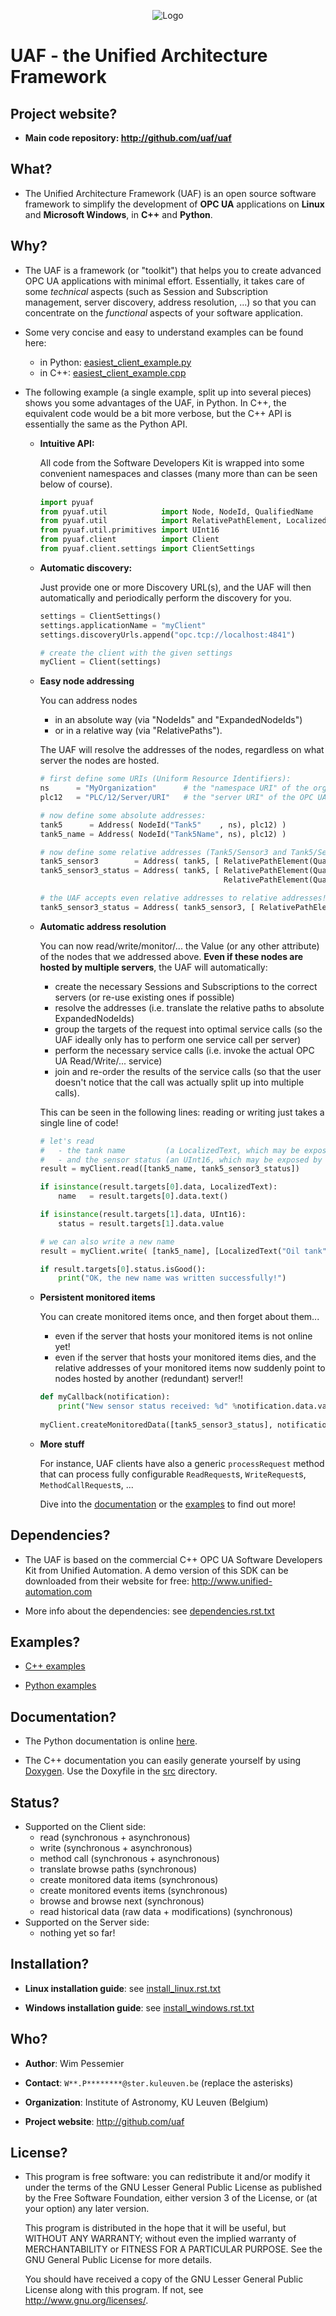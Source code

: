 <p align="center">
  <img src="http://github.com/uaf/uaf/raw/master/doc/img/logo/uaf_logo_200x67_opaque.png" alt="Logo"/>
</p>


UAF - the Unified Architecture Framework
========================================


Project website?
-------------------------------------------------------------------------------

 - **Main code repository: http://github.com/uaf/uaf**


What?
-------------------------------------------------------------------------------

 - The Unified Architecture Framework (UAF) is an open source software framework to simplify the 
   development of **OPC UA** applications on **Linux** and **Microsoft Windows**, in **C++** and **Python**.

Why?
-------------------------------------------------------------------------------

 - The UAF is a framework (or "toolkit") that helps you to create advanced OPC UA applications with 
   minimal effort. Essentially, it takes care of some *technical* aspects (such as Session and 
   Subscription management, server discovery, address resolution, ...) so that you can concentrate on 
   the *functional* aspects of your software application.
   
 - Some very concise and easy to understand examples can be found here:
 
    - in Python:   [easiest_client_example.py](http://github.com/uaf/uaf/blob/master/examples/pyuaf/client/easiest_client_example.py)
    - in C++:      [easiest_client_example.cpp](http://github.com/uaf/uaf/blob/master/examples/uaf/src/client/easiest_client_example.cpp)

 - The following example (a single example, split up into several pieces) shows you some advantages 
   of the UAF, in Python. In C++, the equivalent code would be a bit more verbose, but the C++ API 
   is essentially the same as the Python API.

    - **Intuitive API:**

      All code from the Software Developers Kit is wrapped into some convenient namespaces and 
      classes (many more than can be seen below of course).

        ```python
        import pyuaf
        from pyuaf.util            import Node, NodeId, QualifiedName
        from pyuaf.util            import RelativePathElement, LocalizedText
        from pyuaf.util.primitives import UInt16
        from pyuaf.client          import Client
        from pyuaf.client.settings import ClientSettings
        ```
    
    - **Automatic discovery:**
    
      Just provide one or more Discovery URL(s), and the UAF will then automatically and periodically 
      perform the discovery for you.
    
        ```python
        settings = ClientSettings()
        settings.applicationName = "myClient"
        settings.discoveryUrls.append("opc.tcp://localhost:4841")
        
        # create the client with the given settings
        myClient = Client(settings)
        ```
    
    - **Easy node addressing**
    
      You can address nodes 
        - in an absolute way (via "NodeIds" and "ExpandedNodeIds") 
        - or in a relative way (via "RelativePaths").
      
      The UAF will resolve the addresses of the nodes, regardless on what server the nodes are hosted.
       
        ```python
        # first define some URIs (Uniform Resource Identifiers):
        ns      = "MyOrganization"      # the "namespace URI" of the organization or company
        plc12   = "PLC/12/Server/URI"   # the "server URI" of the OPC UA server running on some PLC
        
        # now define some absolute addresses:
        tank5      = Address( NodeId("Tank5"    , ns), plc12) )
        tank5_name = Address( NodeId("Tank5Name", ns), plc12) )
        
        # now define some relative addresses (Tank5/Sensor3 and Tank5/Sensor3/Status):
        tank5_sensor3        = Address( tank5, [ RelativePathElement(QualifiedName("Sensor3", ns)) ] )
        tank5_sensor3_status = Address( tank5, [ RelativePathElement(QualifiedName("Sensor3", ns)),
                                                 RelativePathElement(QualifiedName("Status" , ns)) ] )
        
        # the UAF accepts even relative addresses to relative addresses! So you could also do:
        tank5_sensor3_status = Address( tank5_sensor3, [ RelativePathElement(QualifiedName("Status", ns)) ] )
        ```

    - **Automatic address resolution**
    
      You can now read/write/monitor/... the Value (or any other attribute) of the nodes that we 
      addressed above. **Even if these nodes are hosted by multiple servers**, the UAF will automatically:
       
       - create the necessary Sessions and Subscriptions to the correct servers
         (or re-use existing ones if possible)
       - resolve the addresses
         (i.e. translate the relative paths to absolute ExpandedNodeIds)
       - group the targets of the request into optimal service calls 
         (so the UAF ideally only has to perform one service call per server)
       - perform the necessary service calls 
         (i.e. invoke the actual OPC UA Read/Write/... service)
       - join and re-order the results of the service calls
         (so that the user doesn't notice that the call was actually split up into multiple calls).
       
      This can be seen in the following lines: reading or writing just takes a single line of code!
       
        ```python
        # let's read 
        #   - the tank name         (a LocalizedText, which may be exposed by an OPC UA-enabled PLC) 
        #   - and the sensor status (an UInt16, which may be exposed by some OPC UA-enabled smart sensor)
        result = myClient.read([tank5_name, tank5_sensor3_status])
        
        if isinstance(result.targets[0].data, LocalizedText):
            name   = result.targets[0].data.text()
        
        if isinstance(result.targets[1].data, UInt16):
            status = result.targets[1].data.value
        
        # we can also write a new name
        result = myClient.write( [tank5_name], [LocalizedText("Oil tank", "EN")] )
        
        if result.targets[0].status.isGood():
            print("OK, the new name was written successfully!")
        ```

    - **Persistent monitored items**

      You can create monitored items once, and then forget about them...
       - even if the server that hosts your monitored items is not online yet!
       - even if the server that hosts your monitored items dies, and the relative addresses of your 
         monitored items now suddenly point to nodes hosted by another (redundant) server!!
       
        ```python
        def myCallback(notification):
            print("New sensor status received: %d" %notification.data.value)
            
        myClient.createMonitoredData([tank5_sensor3_status], notificationCallbacks = [myCallback])
        ```
    
    - **More stuff**
        
      For instance, UAF clients have also a generic `processRequest` method that can process fully
      configurable `ReadRequest`s, `WriteRequest`s, `MethodCallRequest`s, ...
        
      Dive into the [documentation] or the [examples] to find out more!



Dependencies?
-------------------------------------------------------------------------------

 - The UAF is based on the commercial C++ OPC UA Software Developers Kit from Unified Automation. A demo 
   version of this SDK can be downloaded from their website for free: http://www.unified-automation.com

 - More info about the dependencies: see [dependencies.rst.txt](http://github.com/uaf/uaf/blob/master/dependencies.rst.txt)



Examples?
-------------------------------------------------------------------------------

 - [C++ examples](http://github.com/uaf/uaf/tree/master/examples/uaf/src)
 
 - [Python examples](http://github.com/uaf/uaf/tree/master/examples/pyuaf)


Documentation?
-------------------------------------------------------------------------------

 - The Python documentation is online [here](http://uaf.github.io/uaf/doc/pyuaf).
 
 - The C++ documentation you can easily generate yourself by using [Doxygen].
   Use the Doxyfile in the [src] directory.
 

Status?
-------------------------------------------------------------------------------

 - Supported on the Client side:
   - read (synchronous + asynchronous)
   - write (synchronous + asynchronous)
   - method call (synchronous + asynchronous)
   - translate browse paths (synchronous)
   - create monitored data items (synchronous)
   - create monitored events items (synchronous)
   - browse and browse next (synchronous)
   - read historical data (raw data + modifications) (synchronous)
 - Supported on the Server side:
   - nothing yet so far!


Installation?
-------------------------------------------------------------------------------

 - **Linux installation guide**: see [install_linux.rst.txt](http://github.com/uaf/uaf/blob/master/install_linux.rst.txt)
  
 - **Windows installation guide**: see [install_windows.rst.txt](http://github.com/uaf/uaf/blob/master/install_windows.rst.txt)


Who?
-------------------------------------------------------------------------------

 - **Author**: Wim Pessemier

 - **Contact**: `W**.P********@ster.kuleuven.be` (replace the asterisks)

 - **Organization**: Institute of Astronomy, KU Leuven (Belgium)

 - **Project website**: http://github.com/uaf
 

License?
-------------------------------------------------------------------------------

 - This program is free software: you can redistribute it and/or modify
   it under the terms of the GNU Lesser General Public License as
   published by the Free Software Foundation, either version 3 of the
   License, or (at your option) any later version.

   This program is distributed in the hope that it will be useful,
   but WITHOUT ANY WARRANTY; without even the implied warranty of
   MERCHANTABILITY or FITNESS FOR A PARTICULAR PURPOSE.  See the
   GNU General Public License for more details.

   You should have received a copy of the GNU Lesser General Public License
   along with this program.  If not, see <http://www.gnu.org/licenses/>.


[documentation]: http://uaf.github.io/uaf/doc/pyuaf
[examples]: http://uaf.github.io/uaf/doc/pyuaf/client_examples.html
[Doxygen]: http://www.doxygen.org
[src]: http://github.com/uaf/uaf/blob/master/src
